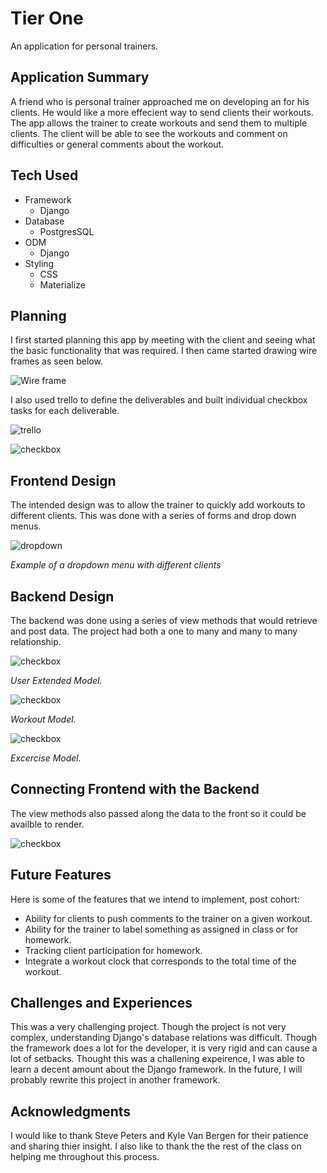 # Tier One
An application for personal trainers.

## Application Summary

A friend who is personal trainer approached me on developing an for his clients. He would like a more effecient way to send clients their workouts. The app allows the trainer to create workouts and send them to multiple clients. The client will be able to see the workouts and comment on difficulties or general comments about the workout. 


## Tech Used

* Framework
  * Django
* Database
  * PostgresSQL
* ODM
  * Django
* Styling
  * CSS
  * Materialize


## Planning

I first started planning this app by meeting with the client and seeing what the basic functionality that was required. I then came started drawing wire frames as seen below.


![Wire frame](/main_app/static/images/wireframe.png)

I also used trello to define the deliverables and built individual checkbox tasks for each deliverable.

![trello](/main_app/static/images/trelloboard.png)

![checkbox](/main_app/static/images/trellocheckboard.png)

## Frontend Design

The intended design was to allow the trainer to quickly add workouts to different clients. This was done with a series of forms and drop down menus.

![dropdown](/main_app/static/images/dropdown.png)

 *Example of a dropdown menu with different clients*

 

  ## Backend Design

 The backend was done using a series of view methods that would retrieve and post data. The project had both a one to many and many to many relationship. 

 
  
  ![checkbox](/main_app/static/images/usermodelextended.png)

  *User Extended Model.*

  ![checkbox](/main_app/static/images/workoutmodel.png)

  *Workout Model.*

  ![checkbox](/main_app/static/images/excercisemodel.png)

  *Excercise Model.*

 

## Connecting Frontend with the Backend

The view methods also passed along the data to the front so it could be availble to render.

![checkbox](/main_app/static/images/backend.png)



## Future Features

Here is some of the features that we intend to implement, post cohort:

* Ability for clients to push comments to the trainer on a given workout.
* Ability for the trainer to label something as assigned in class or for homework.
* Tracking client participation for homework.
* Integrate a workout clock that corresponds to the total time of the workout.


## Challenges and Experiences

This was a very challenging project. Though the project is not very complex, understanding Django's database relations was difficult. Though the framework does a lot for the developer, it is very rigid and can cause a lot of setbacks. Thought this was a challening expeirence, I was able to learn a decent amount about the Django framework. In the future, I will probably rewrite this project in another framework. 

## Acknowledgments

I would like to thank Steve Peters and Kyle Van Bergen for their patience and sharing thier insight. I also like to thank the the rest of the class on helping me throughout this process.